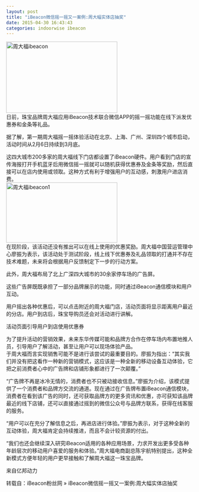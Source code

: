 ```yaml
---
layout: post
title: "iBeacon微信摇一摇又一案例:周大幅实体店抽奖"
date: 2015-04-30 16:43:43
categories: indoorwise ibeacon
---
```

<p><a href="http://www.ibeaconfans.com/wp-content/uploads/2015/02/周大福ibeacon.jpg"><img alt="周大福ibeacon" class="alignnone size-medium wp-image-1213" height="193" src="http://www.ibeaconfans.com/wp-content/uploads/2015/02/周大福ibeacon-300x193.jpg" width="300"/></a><br/>
日前，珠宝品牌周大福应用iBeacon技术联合微信APP的摇一摇功能在线下派发优惠券和金条等礼品。</p>


<p>据了解，第一期周大福摇一摇体验活动在北京、上海、广州、深圳四个城市启动，活动时间从2月6日持续到3月底。</p>


<p>这四大城市200多家的周大福线下门店都设置了iBeacon硬件。用户看到门店的宣传海报打开手机蓝牙后用微信摇一摇就可以随机获得优惠券及金条等奖励，然后直接可以在店内使用或领取。这种方式有利于增强用户的互动感，刺激用户进店消费。<br/>
<a href="http://www.ibeaconfans.com/wp-content/uploads/2015/02/周大福ibeacon1.jpg"><img alt="周大福ibeacon1" class="alignnone size-medium wp-image-1214" height="163" src="http://www.ibeaconfans.com/wp-content/uploads/2015/02/周大福ibeacon1-300x163.jpg" width="300"/></a><br/>
在现阶段，该活动还没有推出可以在线上使用的优惠奖励。周大福中国营运管理中心廖振为表示，该活动处于测试阶段，线上线下优惠券及礼品领取的打通并不存在技术难题，未来将会根据用户反馈制定下一步的行动方案。</p>


<p>此外，周大福布局了北上广深四大城市的30余家停车场的广告屏。</p>


<p>这些广告屏既既承担了一部分品牌展示的功能，同时通过iBeacon通信模块和用户互动。</p>


<p>用户摇出各种优惠后，可以点击附近的周大福门店，活动页面将显示距离用户最近的分店。用户到店后，珠宝导购员还会对活动进行讲解。</p>


<p>活动页面引导用户到店使用优惠券</p>


<p>为了提升活动的营销效果，未来东华传媒可能和品牌方合作在停车场内布置地推人员，引导用户了解活动，甚至让用户可以现场体验产品。<br/>
于周大福而言实现销售可能不是进行该尝试的最重要目的。廖振为指出：“其实我们并没有把这看作一种新的营销模式，这应该是一种全新的移动设备互动体验，它把之前消费者心中的广告牌和店铺形象都进行了一次颠覆。”</p>


<p>“广告牌不再是冰冷无情的，消费者也不只被动接收信息。”廖振为介绍，该模式提供了一个消费者和品牌方交流的通道。现在通过在广告牌布置iBeacon通信模块，消费者在看到该广告的同时，还可获取品牌方的更多资讯和优惠，亦可获知该品牌最近的线下店铺，还可以直接通过摇到的微信公众号与品牌方联系，获得在线客服的服务。</p>


<p>“用户可以在充分了解信息之后，再进店进行体验。”廖振为表示，对于这种全新的互动体验，周大福肯定会持续推进，而且不会计较资源的付出。</p>


<p>“我们也还会继续深入研究iBeacon适用的各种应用场景，力求开发出更多受各种年龄层次的移动用户喜爱的服务和体验。”周大福电商副总陈宇航特别提出，这种全新模式方便年轻的用户更早接触和了解周大福这一珠宝品牌。</p>


<p>来自亿邦动力</p>


<p>转载自：iBeacon粉丝网 » iBeacon微信摇一摇又一案例:周大幅实体店抽奖</p>
